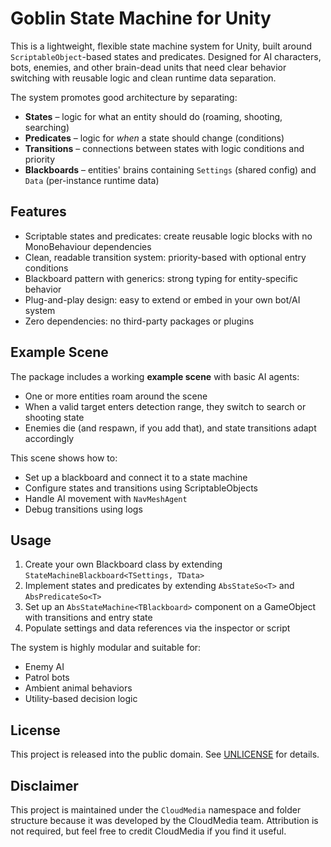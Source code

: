 # Goblin State Machine for Unity

This is a lightweight, flexible state machine system for Unity, built around `ScriptableObject`-based states and predicates. Designed for AI characters, bots, enemies, and other brain-dead units that need clear behavior switching with reusable logic and clean runtime data separation.

The system promotes good architecture by separating:

- **States** – logic for what an entity should do (roaming, shooting, searching)
- **Predicates** – logic for *when* a state should change (conditions)
- **Transitions** – connections between states with logic conditions and priority
- **Blackboards** – entities' brains containing `Settings` (shared config) and `Data` (per-instance runtime data)

## Features

- Scriptable states and predicates: create reusable logic blocks with no MonoBehaviour dependencies
- Clean, readable transition system: priority-based with optional entry conditions
- Blackboard pattern with generics: strong typing for entity-specific behavior
- Plug-and-play design: easy to extend or embed in your own bot/AI system
- Zero dependencies: no third-party packages or plugins

## Example Scene

The package includes a working **example scene** with basic AI agents:

- One or more entities roam around the scene
- When a valid target enters detection range, they switch to search or shooting state
- Enemies die (and respawn, if you add that), and state transitions adapt accordingly

This scene shows how to:

- Set up a blackboard and connect it to a state machine
- Configure states and transitions using ScriptableObjects
- Handle AI movement with `NavMeshAgent`
- Debug transitions using logs

## Usage

1. Create your own Blackboard class by extending `StateMachineBlackboard<TSettings, TData>`
2. Implement states and predicates by extending `AbsStateSo<T>` and `AbsPredicateSo<T>`
3. Set up an `AbsStateMachine<TBlackboard>` component on a GameObject with transitions and entry state
4. Populate settings and data references via the inspector or script

The system is highly modular and suitable for:

- Enemy AI
- Patrol bots
- Ambient animal behaviors
- Utility-based decision logic

## License

This project is released into the public domain. See [UNLICENSE](Unlicense.txt) for details.

## Disclaimer

This project is maintained under the `CloudMedia` namespace and folder structure because it was developed by the CloudMedia team.
Attribution is not required, but feel free to credit CloudMedia if you find it useful.